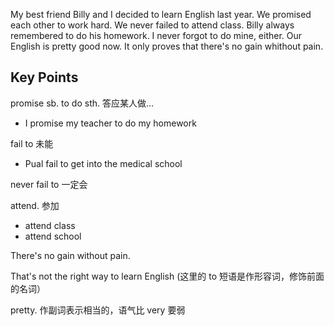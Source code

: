 My best friend Billy and I decided to learn English last year. We promised each other to work hard. We never failed to attend class. 
Billy always remembered to do his homework. I never forgot to do mine, either. Our English is pretty good now. It only proves that there's no gain whithout pain. 

## Key Points
promise sb. to do sth. 答应某人做...
- I promise my teacher to do my homework

fail to 未能
- Pual fail to get into the medical school

never fail to 一定会

attend. 参加
- attend class
- attend school

There's no gain without pain.

That's not the right way to learn English (这里的 to 短语是作形容词，修饰前面的名词）

pretty. 作副词表示相当的，语气比 very 要弱

